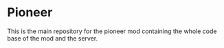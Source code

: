 # Pioneer
This is the main repository for the pioneer mod containing the whole code base of the mod and the server.
